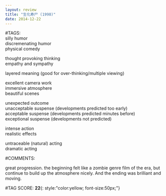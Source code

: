 ```yaml
---  
layout: review  
title: "生化寿尸 (1998)"  
date: 2014-12-22  
---  
```

  
#TAGS:  
silly humor  
discremenating humor  
physical comedy  
  
thought provoking thinking  
empathy and sympathy  
  
layered meaning (good for over-thinking/multiple viewing)  
  
excellent camera work  
immersive atmosphere  
beautiful scenes  
  
unexpected outcome  
unacceptable suspense (developments predicted too early)  
acceptable suspense (developments predicted minutes before)  
exceptional suspense (developments not predicted)  
  
intense action  
realistic effects  
  
untraceable (natural) acting  
dramatic acting  
  
#COMMENTS:  
  
great progression. the beginning felt like a zombie genre film of the era, but continue to build up the atmosphere nicely. And the ending was brilliant and moving.  
  
  
  
  
  
#TAG SCORE: **22**{: style:"color:yellow; font-size:50px;"}  
